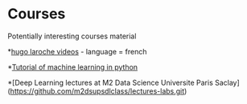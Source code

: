 # Courses
Potentially interesting courses material

*[hugo laroche videos](https://www.youtube.com/watch?v=GROvIr2GGcc&list=PL6Xpj9I5qXYFD_rc1tttugXLfE2TcKyiO) - language = french

*[Tutorial of machine learning in python](https://www.youtube.com/watch?v=JcI5Vnw0b2c&list=PLQVvvaa0QuDfKTOs3Keq_kaG2P55YRn5v&index=2)

*[Deep Learning lectures at M2 Data Science Universite Paris Saclay] (https://github.com/m2dsupsdlclass/lectures-labs.git)

